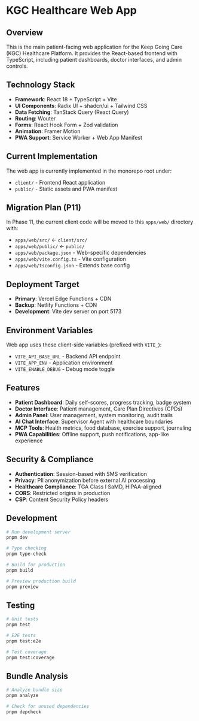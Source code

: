 # KGC Healthcare Web App

## Overview
This is the main patient-facing web application for the Keep Going Care (KGC) Healthcare Platform. It provides the React-based frontend with TypeScript, including patient dashboards, doctor interfaces, and admin controls.

## Technology Stack
- **Framework**: React 18 + TypeScript + Vite
- **UI Components**: Radix UI + shadcn/ui + Tailwind CSS
- **Data Fetching**: TanStack Query (React Query)
- **Routing**: Wouter
- **Forms**: React Hook Form + Zod validation
- **Animation**: Framer Motion
- **PWA Support**: Service Worker + Web App Manifest

## Current Implementation
The web app is currently implemented in the monorepo root under:
- `client/` - Frontend React application
- `public/` - Static assets and PWA manifest

## Migration Plan (P11)
In Phase 11, the current client code will be moved to this `apps/web/` directory with:
- `apps/web/src/` ← `client/src/`
- `apps/web/public/` ← `public/`
- `apps/web/package.json` - Web-specific dependencies
- `apps/web/vite.config.ts` - Vite configuration
- `apps/web/tsconfig.json` - Extends base config

## Deployment Target
- **Primary**: Vercel Edge Functions + CDN
- **Backup**: Netlify Functions + CDN
- **Development**: Vite dev server on port 5173

## Environment Variables
Web app uses these client-side variables (prefixed with `VITE_`):
- `VITE_API_BASE_URL` - Backend API endpoint
- `VITE_APP_ENV` - Application environment
- `VITE_ENABLE_DEBUG` - Debug mode toggle

## Features
- **Patient Dashboard**: Daily self-scores, progress tracking, badge system
- **Doctor Interface**: Patient management, Care Plan Directives (CPDs)
- **Admin Panel**: User management, system monitoring, audit trails
- **AI Chat Interface**: Supervisor Agent with healthcare boundaries
- **MCP Tools**: Health metrics, food database, exercise support, journaling
- **PWA Capabilities**: Offline support, push notifications, app-like experience

## Security & Compliance
- **Authentication**: Session-based with SMS verification
- **Privacy**: PII anonymization before external AI processing
- **Healthcare Compliance**: TGA Class I SaMD, HIPAA-aligned
- **CORS**: Restricted origins in production
- **CSP**: Content Security Policy headers

## Development
```bash
# Run development server
pnpm dev

# Type checking
pnpm type-check

# Build for production
pnpm build

# Preview production build
pnpm preview
```

## Testing
```bash
# Unit tests
pnpm test

# E2E tests
pnpm test:e2e

# Test coverage
pnpm test:coverage
```

## Bundle Analysis
```bash
# Analyze bundle size
pnpm analyze

# Check for unused dependencies
pnpm depcheck
```